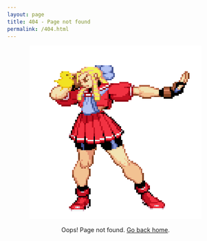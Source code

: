 ```yaml
---
layout: page
title: 404 - Page not found
permalink: /404.html
---
```


<p align="center">
  <img src="/images/dizzy.gif" alt="Dizzy 404" width="400" />
</p>

<p align="center">
  Oops! Page not found. <a href="/">Go back home</a>.
</p>

